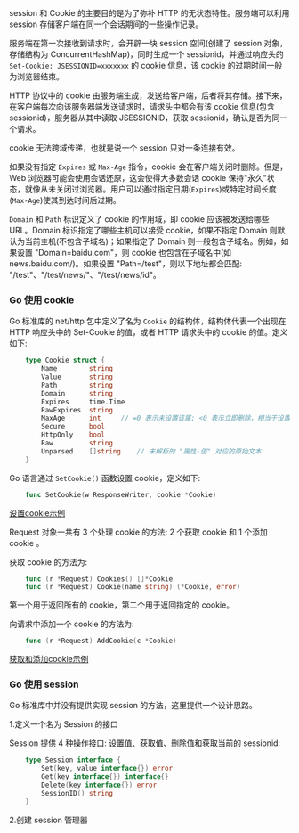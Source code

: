 
session 和 Cookie 的主要目的是为了弥补 HTTP 的无状态特性。服务端可以利用 session 存储客户端在同一个会话期间的一些操作记录。

服务端在第一次接收到请求时，会开辟一块 session 空间(创建了 session 对象，存储结构为 ConcurrentHashMap)，同时生成一个 sessionid，并通过响应头的 `Set-Cookie: JSESSIONID=xxxxxxx` 的 cookie 信息，该 cookie 的过期时间一般为浏览器结束。

HTTP 协议中的 cookie 由服务端生成，发送给客户端，后者将其存储。接下来，在客户端每次向该服务器端发送请求时，请求头中都会有该 cookie 信息(包含 sessionid)，服务器从其中读取 JSESSIONID，获取 sessionid，确认是否为同一个请求。

cookie 无法跨域传递，也就是说一个 session 只对一条连接有效。

如果没有指定 `Expires` 或 `Max-Age` 指令，cookie 会在客户端关闭时删除。但是，Web 浏览器可能会使用会话还原，这会使得大多数会话 cookie 保持"永久"状态，就像从未关闭过浏览器。用户可以通过指定日期(`Expires`)或特定时间长度(`Max-Age`)使其到达时间后过期。

`Domain` 和 `Path` 标识定义了 cookie 的作用域，即 cookie 应该被发送给哪些 URL。Domain 标识指定了哪些主机可以接受 cookie，如果不指定 Domain 则默认为当前主机(不包含子域名)；如果指定了 Domain 则一般包含子域名。例如，如果设置 "Domain=baidu.com"，则 cookie 也包含在子域名中(如 news.baidu.com/)。如果设置 "Path=/test"，则以下地址都会匹配: "/test"、"/test/news/"、"/test/news/id"。


### Go 使用 cookie

Go 标准库的 net/http 包中定义了名为 `Cookie` 的结构体，结构体代表一个出现在 HTTP 响应头中的 Set-Cookie 的值，或者 HTTP 请求头中的 cookie 的值。定义如下:
```go
    type Cookie struct {
        Name        string
        Value       string
        Path        string
        Domain      string
        Expires     time.Time
        RawExpires  string
        MaxAge      int     // =0 表示未设置该属; <0 表示立即删除，相当于设置了 =0; >0 表示设置了该属性，单位为 s
        Secure      bool
        HttpOnly    bool
        Raw         string
        Unparsed    []string    // 未解析的 "属性-值" 对应的原始文本
    }
```

Go 语言通过 `SetCookie()` 函数设置 cookie，定义如下:
```go
    func SetCookie(w ResponseWriter, cookie *Cookie)
```

[设置cookie示例](t/05_SetCookie.go)

Request 对象一共有 3 个处理 cookie 的方法: 2 个获取 cookie 和 1 个添加 cookie 。

获取 cookie 的方法为:
```go
    func (r *Request) Cookies() []*Cookie
    func (r *Request) Cookie(name string) (*Cookie, error)
```
第一个用于返回所有的 cookie，第二个用于返回指定的 cookie。

向请求中添加一个 cookie 的方法为:
```go
    func (r *Request) AddCookie(c *Cookie)
```

[获取和添加cookie示例](t/05_Cookie_AddCookie.go)


### Go 使用 session

Go 标准库中并没有提供实现 session 的方法，这里提供一个设计思路。

1.定义一个名为 Session 的接口

Session 提供 4 种操作接口: 设置值、获取值、删除值和获取当前的 sessionid:
```go
    type Session interface {
        Set(key, value interface{}) error
        Get(key interface{}) interface{}
        Delete(key interface{}) error
        SessionID() string
    }
```

2.创建 session 管理器
